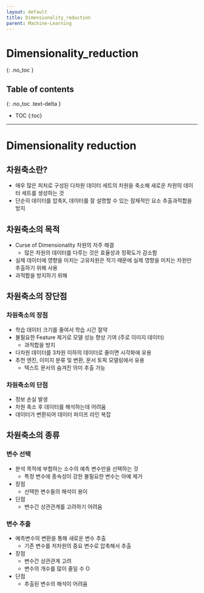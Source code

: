```yaml
---
layout: default
title: Dimensionality_reduction
parent: Machine-Learning
---
```


# Dimensionality_reduction
{: .no_toc }

## Table of contents
{: .no_toc .text-delta }

- TOC
{:toc}

---

# Dimensionality reduction

## 차원축소란?

- 매우 많은 피처로 구성된 다차원 데이터 세트의 차원을 축소해 새로운 차원의 데이터 세트를 생성하는 것
- 단순히 데이터를 압축X, 데이터를 잘 설명할 수 있는 잠재적인 요소 추출과적합을 방지

## 차원축소의 목적

- Curse of Dimensionality 차원의 저주 해결
    - 많은 차원의 데이터를 다루는 것은 효율성과 정확도가 감소함
- 실제 데이터에 영향을 미치는 고유차원은 작기 때문에 실제 영향을 미치는 차원만 추출하기 위해 사용
- 과적합을 방지하기 위해

## 차원축소의 장단점

### 차원축소의 장점

- 학습 데이터 크기를 줄여서 학습 시간 절약
- 불필요한 Feature 제거로 모델 성능 향상 기여 (주로 이미지 데이터)
    - 과적합을 방지
- 다차원 데이터를 3차원 이하의 데이터로 줄이면 시각화에 유용
- 추천 엔진, 이미지 분류 및 변환, 문서 토픽 모델링에서 유용
    - 텍스트 문서의 숨겨진 의미 추출 가능

### 차원축소의 단점

- 정보 손실 발생
- 차원 축소 후 데이터를 해석하는데 어려움
- 데이터가 변환되어 데이터 파이프 라인 복잡

## 차원축소의 종류

### 변수 선택

- 분석 목적에 부합하는 소수의 예측 변수만을 선택하는 것
    - 특정 변수에 종속성이 강한 불필요한 변수는 아예 제거
- 장점
    - 선택한 변수들의 해석이 용이
- 단점
    - 변수간 상관관계를 고려하기 어려움

### 변수 추출

- 예측변수의 변환을 통해 새로운 변수 추출
    - 기존 변수를 저차원의 중요 변수로 압축해서 추출
- 장점
    - 변수간 상관관계 고려
    - 변수의 개수를 많이 줄일 수 O
- 단점
    - 추출된 변수의 해석이 어려움